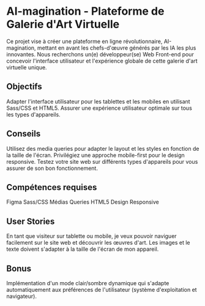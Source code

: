 # AI-magination - Plateforme de Galerie d'Art Virtuelle
Ce projet vise à créer une plateforme en ligne révolutionnaire, AI-magination, mettant en avant les chefs-d'œuvre générés par les IA les plus innovantes. Nous recherchons un(e) développeur(se) Web Front-end pour concevoir l'interface utilisateur et l'expérience globale de cette galerie d'art virtuelle unique.

## Objectifs
Adapter l'interface utilisateur pour les tablettes et les mobiles en utilisant Sass/CSS et HTML5.
Assurer une expérience utilisateur optimale sur tous les types d'appareils.

## Conseils
Utilisez des media queries pour adapter le layout et les styles en fonction de la taille de l'écran.
Privilégiez une approche mobile-first pour le design responsive.
Testez votre site web sur différents types d'appareils pour vous assurer de son bon fonctionnement.

## Compétences requises
Figma
Sass/CSS
Médias Queries
HTML5
Design Responsive

## User Stories
En tant que visiteur sur tablette ou mobile, je veux pouvoir naviguer facilement sur le site web et découvrir les œuvres d'art.
Les images et le texte doivent s'adapter à la taille de l'écran de mon appareil.

## Bonus
Implémentation d'un mode clair/sombre dynamique qui s'adapte automatiquement aux préférences de l'utilisateur (système d'exploitation et navigateur).
